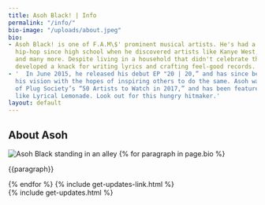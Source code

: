 ```yaml
---
title: Asoh Black! | Info
permalink: "/info/"
bio-image: "/uploads/about.jpeg"
bio:
- Asoh Black! is one of F.A.M\$' prominent musical artists. He's had a passion for
  hip-hop since high school when he discovered artists like Kanye West, Big Sean,
  and many more. Despite living in a household that didn't celebrate this music, Asoh
  developed a knack for writing lyrics and crafting feel-good records.
- '  In June 2015, he released his debut EP "20 | 20,” and has since been following
  his vision with the hopes of inspiring others to do the same. Asoh was named one
  of Plug Society’s “50 Artists to Watch in 2017,” and has been featured in publications
  like Lyrical Lemonade. Look out for this hungry hitmaker.'
layout: default
---
```


<div class="container info">
<section class="intro"></section>
<article class="bio">
  <h1 class="tracked-tight">About Asoh</h1>
  <img src="{{page.bio-image}}" alt="Asoh Black standing in an alley" class="bio-image"/>
  {% for paragraph in page.bio %}
    <p>
      {{paragraph}}
    </p>
  {% endfor %}
  {% include get-updates-link.html %}
  <div class="modal-container">
    {% include get-updates.html %}
  </div>
</article>



</div>
